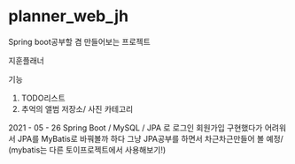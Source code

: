 # planner_web_jh
Spring boot공부할 겸 만들어보는 프로젝트

지훈플래너

기능
1. TODO리스트
2. 추억의 앨범 저장소/ 사진 카테고리

2021 - 05 - 26
Spring Boot / MySQL / JPA 로 로그인 회원가입 구현했다가
어려워서 JPA를 MyBatis로 바꿔볼까 하다
그냥 JPA공부를 하면서 차근차근만들어 볼 예정/ (mybatis는 다른 토이프로젝트에서 사용해보기!)

